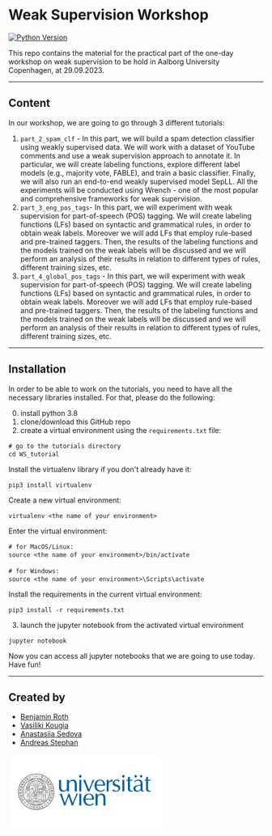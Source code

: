 # Weak Supervision Workshop

[![Python Version](https://img.shields.io/badge/python-3.8-blue.svg)](https://www.python.org/downloads/release/python-360/)

This repo contains the material for the practical part of the one-day workshop on weak supervision to be hold in Aalborg University Copenhagen, at 29.09.2023. 

---
## Content 

In our workshop, we are going to go through 3 different tutorials: 
1. `part_2_spam_clf` - In this part, we will build a spam detection classifier using weakly supervised data. 
We will work with a dataset of YouTube comments and use a weak supervision approach to annotate it. 
In particular, we will create labeling functions, explore different label models (e.g., majority vote, FABLE), and train a basic classifier. 
Finally, we will also run an end-to-end weakly supervised model SepLL. 
All the experiments will be conducted using Wrench - one of the most popular and comprehensive frameworks for weak supervision.
2. `part_3_eng_pos_tags`- In this part, we will experiment with weak supervision for part-of-speech (POS) tagging. 
We will create labeling functions (LFs) based on syntactic and grammatical rules, in order to obtain weak labels. 
Moreover we will add LFs that employ rule-based and pre-trained taggers. 
Then, the results of the labeling functions and the models trained on the weak labels will be discussed and we will perform an analysis of their results in relation to different types of rules, different training sizes, etc.
3. `part_4_global_pos_tags` - In this part, we will experiment with weak supervision for part-of-speech (POS) tagging. 
We will create labeling functions (LFs) based on syntactic and grammatical rules, in order to obtain weak labels. 
Moreover we will add LFs that employ rule-based and pre-trained taggers. 
Then, the results of the labeling functions and the models trained on the weak labels will be discussed and we will perform an analysis of their results in relation to different types of rules, different training sizes, etc.
 
---
## Installation

In order to be able to work on the tutorials, you need to have all the necessary libraries installed. 
For that, please do the following: 

0. install python 3.8
1. clone/download this GitHub repo
2. create a virtual environment using the `requirements.txt` file:
```
# go to the tutorials directory 
cd WS_tutorial
```

Install the virtualenv library if you don't already have it:
```
pip3 install virtualenv       
```

Create a new virtual environment:  
```
virtualenv <the name of your environment>  
```

Enter the virtual environment:
```
# for MacOS/Linux:
source <the name of your environment>/bin/activate

# for Windows:
source <the name of your environment>\Scripts\activate
```

Install the requirements in the current virtual environment: 
```
pip3 install -r requirements.txt
```
3. launch the jupyter notebook from the activated virtual environment
```
jupyter notebook 
```

Now you can access all jupyter notebooks that we are going to use today. Have fun!

---
## Created by

- [Benjamin Roth](http://benjaminroth.net/)
- [Vasiliki Kougia](https://dm.cs.univie.ac.at/team/person/117900/)
- [Anastasiia Sedova](https://anasedova.github.io)
- [Andreas Stephan](https://andst.github.io)

<img src="img/Uni_Logo_2016.jpg" width="300"/>





